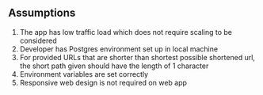 ## Assumptions
1) The app has low traffic load which does not require scaling to be considered
2) Developer has Postgres environment set up in local machine
3) For provided URLs that are shorter than shortest possible shortened url, the short path given should have the length of 1 character
4) Environment variables are set correctly
5) Responsive web design is not required on web app
